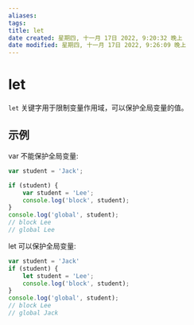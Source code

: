 ```yaml
---
aliases: 
tags: 
title: let
date created: 星期四, 十一月 17日 2022, 9:20:32 晚上
date modified: 星期四, 十一月 17日 2022, 9:26:09 晚上
---
```


# let

`let` 关键字用于限制变量作用域，可以保护全局变量的值。

## 示例

var 不能保护全局变量:

```javascript
var student = 'Jack';

if (student) {
	var student = 'Lee';
	console.log('block', student);
}
console.log('global', student);
// block Lee
// global Lee
```

let 可以保护全局变量:

```javascript
var student = 'Jack'
if (student) {
	let student = 'Lee';
	console.log('block', student);
}
console.log('global', student);
// block Lee
// global Jack
```
